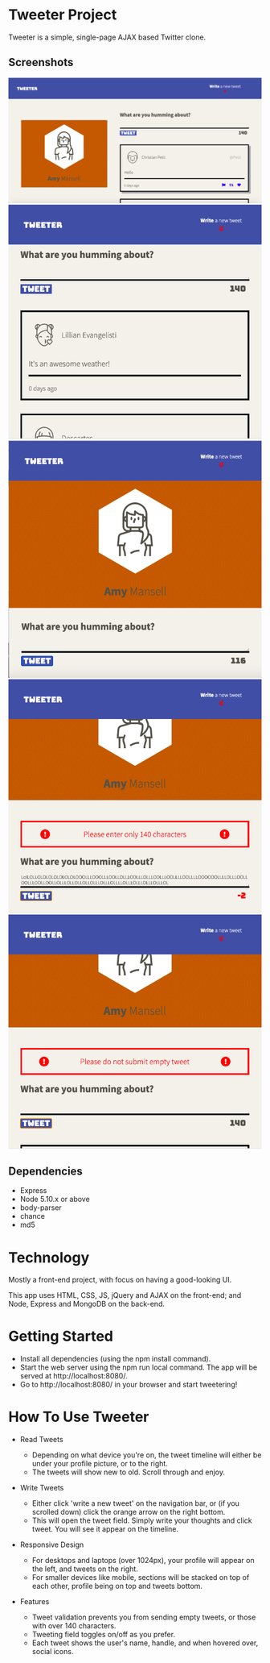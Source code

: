 # Tweeter Project

Tweeter is a simple, single-page AJAX based Twitter clone.

## Screenshots
!["Screenshot of tweet compose box"](https://github.com/tasneemh/tweeter/blob/master/images/desktop-img.png?raw=true)
!["Screenshot of tweets"](https://github.com/tasneemh/tweeter/blob/master/images/tweets-img.png?raw=true)
!["Screenshot of tweet compose box on tablet"](https://github.com/tasneemh/tweeter/blob/master/images/tablet-img.png?raw=true)
!["Screenshot of error message1"](https://github.com/tasneemh/tweeter/blob/master/images/errormsg1-img.png?raw=true)
!["Screenshot of error message2"](https://github.com/tasneemh/tweeter/blob/master/images/errormsg2-img.png?raw=true)

## Dependencies

- Express
- Node 5.10.x or above
- body-parser
- chance
- md5

# Technology
Mostly a front-end project, with focus on having a good-looking UI.

This app uses HTML, CSS, JS, jQuery and AJAX on the front-end; and Node, Express and MongoDB on the back-end.

# Getting Started
- Install all dependencies (using the npm install command).
- Start the web server using the npm run local command. The app will be served at http://localhost:8080/.
- Go to http://localhost:8080/ in your browser and start tweetering!

# How To Use Tweeter
- Read Tweets
  * Depending on what device you're on, the tweet timeline will either be under your profile picture, or to the right.
  * The tweets will show new to old. Scroll through and enjoy.

- Write Tweets
  * Either click 'write a new tweet' on the navigation bar, or (if you scrolled   down) click the orange arrow on the right bottom.
  * This will open the tweet field. Simply write your thoughts and click tweet. You will see it appear on the timeline.

- Responsive Design
  * For desktops and laptops (over 1024px), your profile will appear on the left, and tweets on the right.
  * For smaller devices like mobile, sections will be stacked on top of each other, profile being on top and tweets bottom.

- Features
  * Tweet validation prevents you from sending empty tweets, or those with over 140 characters.
  * Tweeting field toggles on/off as you prefer.
  * Each tweet shows the user's name, handle, and when hovered over, social icons.


